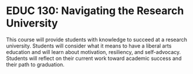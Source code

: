 # EDUC 130: Navigating the Research University

This course will provide students with knowledge to succeed at a research university. Students will consider what it means to have a liberal arts education and will learn about motivation, resiliency, and self-advocacy. Students will reflect on their current work toward academic success and their path to graduation.